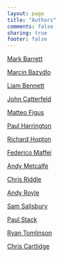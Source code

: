 ```yaml
---
layout: page
title: "Authors"
comments: false
sharing: true
footer: false
---
```


[Mark Barrett]

[Marcin Bazydlo]

[Liam Bennett]

[John Catterfeld]

[Matteo Figus]

[Paul Harrington]

[Richard Hopton]

[Federico Maffei]

[Andy Metcalfe]

[Chris Riddle]

[Andy Royle]

[Sam Salisbury]

[Paul Stack]

[Ryan Tomlinson]

[Chris Cartlidge]

[Paul Harrington]:/blog/authors/pharrington.html
[Mark Barrett]:/blog/authors/mbarrett.html
[Richard Hopton]:/blog/authors/rhopton.html
[Andy Metcalfe]:/blog/authors/ametcalfe.html
[Paul Stack]:/blog/authors/pstack.html
[Marcin Bazydlo]:/blog/authors/mbazydlo.html
[Andy Royle]:/blog/authors/aroyle.html
[John Catterfeld]:/blog/authors/jcatterfeld.html
[Ryan Tomlinson]:/blog/authors/rtomlinson.html
[Matteo Figus]:/blog/authors/mfigus.html
[Liam Bennett]:/blog/authors/lbennett.html
[Sam Salisbury]:/blog/authors/ssalisbury.html
[Chris Riddle]:/blog/authors/criddle.html
[Federico Maffei]:/blog/authors/fmaffei.html
[Chris Cartlidge]:/blog/authors/ccartlidge.html